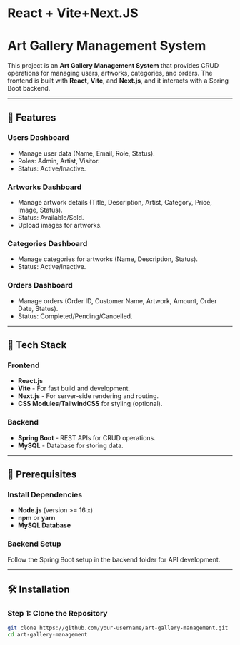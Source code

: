 # React + Vite+Next.JS

# Art Gallery Management System

This project is an **Art Gallery Management System** that provides CRUD operations for managing users, artworks, categories, and orders. The frontend is built with **React**, **Vite**, and **Next.js**, and it interacts with a Spring Boot backend.

---

## 📑 Features

### Users Dashboard
- Manage user data (Name, Email, Role, Status).
- Roles: Admin, Artist, Visitor.
- Status: Active/Inactive.

### Artworks Dashboard
- Manage artwork details (Title, Description, Artist, Category, Price, Image, Status).
- Status: Available/Sold.
- Upload images for artworks.

### Categories Dashboard
- Manage categories for artworks (Name, Description, Status).
- Status: Active/Inactive.

### Orders Dashboard
- Manage orders (Order ID, Customer Name, Artwork, Amount, Order Date, Status).
- Status: Completed/Pending/Cancelled.

---

## 🚀 Tech Stack

### Frontend
- **React.js**
- **Vite** - For fast build and development.
- **Next.js** - For server-side rendering and routing.
- **CSS Modules**/**TailwindCSS** for styling (optional).

### Backend
- **Spring Boot** - REST APIs for CRUD operations.
- **MySQL** - Database for storing data.

---

## 🔧 Prerequisites

### Install Dependencies
- **Node.js** (version >= 16.x)
- **npm** or **yarn**
- **MySQL Database**

### Backend Setup
Follow the Spring Boot setup in the backend folder for API development.

---

## 🛠️ Installation

### Step 1: Clone the Repository
```bash
git clone https://github.com/your-username/art-gallery-management.git
cd art-gallery-management
